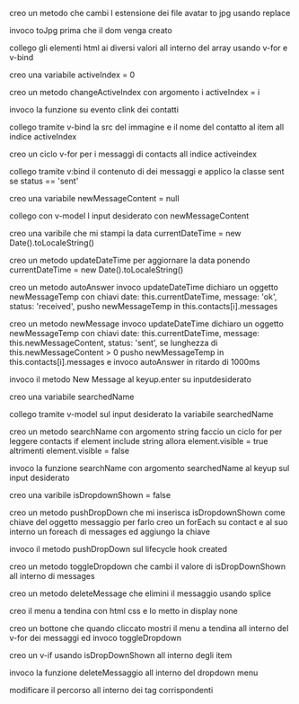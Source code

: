 <!-- Milestone 1
Replica della grafica con la possibilità di avere messaggi scritti dall’utente (verdi) e dall’interlocutore (bianco) assegnando due classi CSS diverse
Visualizzazione dinamica della lista contatti: tramite la direttiva v-for, visualizzare nome e immagine di ogni contatto -->

creo un metodo che cambi l estensione dei file avatar to jpg usando replace

invoco toJpg prima che il dom venga creato

collego gli elementi html ai diversi valori all interno del array usando v-for e v-bind

<!-- Milestone 2
Visualizzazione dinamica dei messaggi: tramite la direttiva v-for, visualizzare tutti i messaggi relativi al contatto attivo all’interno del pannello della conversazione
Click sul contatto mostra la conversazione del contatto cliccato -->

creo una variabile activeIndex = 0

creo un metodo changeActiveIndex con argomento i
    activeIndex = i

invoco la funzione su evento clink dei contatti

collego tramite v-bind la src del immagine e il nome del contatto al item all indice activeIndex

creo un ciclo v-for per i messaggi di contacts all indice activeindex

collego tramite v:bind il contenuto di dei messaggi e applico la classe sent se status == 'sent'

<!-- Milestone 3
Aggiunta di un messaggio: l’utente scrive un testo nella parte bassa e digitando “enter” il testo viene aggiunto al thread sopra, come messaggio verde
Risposta dall’interlocutore: ad ogni inserimento di un messaggio, l’utente riceverà un “ok” come risposta, che apparirà dopo 1 secondo. -->

creo una variabile newMessageContent = null

collego con v-model l input desiderato con newMessageContent

creo una varibile che mi stampi la data currentDateTime = new Date().toLocaleString()

creo un metodo updateDateTime per aggiornare la data ponendo currentDateTime = new Date().toLocaleString()

creo un metodo autoAnswer
    invoco updateDateTime
    dichiaro un oggetto newMessageTemp con chiavi
        date: this.currentDateTime,
        message: 'ok',
        status: 'received',
pusho newMessageTemp in this.contacts[i].messages

creo un metodo newMessage 
    invoco updateDateTime
    dichiaro un oggetto newMessageTemp con chiavi
        date: this.currentDateTime,
        message: this.newMessageContent,
        status: 'sent',
    se lunghezza di this.newMessageContent > 0 pusho newMessageTemp in this.contacts[i].messages e invoco autoAnswer in ritardo di 1000ms

invoco il metodo New Message al keyup.enter su inputdesiderato

<!-- Milestone 4
Ricerca utenti: scrivendo qualcosa nell’input a sinistra, vengono visualizzati solo i contatti il cui nome contiene le lettere inserite (es, Marco, Matteo Martina -> Scrivo “mar” rimangono solo Marco e Martina) -->

creo una variabile searchedName

collego tramite v-model sul input desiderato la variabile searchedName

creo un metodo searchName con argomento string
    faccio un ciclo for per leggere contacts
    if element include string allora element.visible = true 
    altrimenti element.visible = false

invoco la funzione searchName con argomento searchedName al keyup sul input desiderato

<!-- Milestone 5 - opzionale
Cancella messaggio: cliccando sul messaggio appare un menu a tendina che permette di cancellare il messaggio selezionato



<!-- cancella Messaggio -->
creo una varibile isDropdownShown = false

creo un metodo pushDropDown che mi inserisca isDropdownShown come chiave del oggetto messaggio per farlo creo un forEach su contact e al suo interno un foreach di messages ed aggiungo la chiave

invoco il metodo pushDropDown sul lifecycle hook created 

creo un metodo toggleDropdown che cambi il valore di isDropDownShown all interno di messages

creo un metodo deleteMessage che elimini il messaggio usando splice

creo il menu a tendina con html css e lo metto in display none

creo un bottone che quando cliccato mostri il menu a tendina all interno del v-for dei messaggi ed invoco toggleDropdown

creo un v-if usando isDropDownShown all interno degli item

invoco la funzione deleteMessaggio all interno del dropdown menu

<!-- Visualizzazione ora e ultimo messaggio inviato/ricevuto nella lista dei contatti  -->

modificare il percorso all interno dei tag corrispondenti